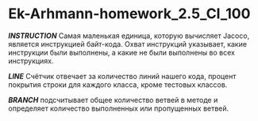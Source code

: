 # Ek-Arhmann-homework_2.5_CI_100

***INSTRUCTION***  Самая маленькая единица, которую вычисляет Jacoco, является инструкцией байт-кода. Охват инструкций указывает, какие инструкции были выполнены, а какие не были выполнены во всех инструкциях.


***LINE*** Счётчик отвечает за количество линий нашего кода, процент покрытия строки для каждого класса, кроме тестовых классов.


***BRANCH*** подсчитывает общее количество ветвей в методе и определяет количество выполненных или пропущенных ветвей.
